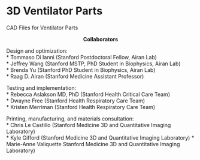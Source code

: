 # 3D Ventilator Parts
CAD Files for Ventilator Parts

<p align="center">
<strong>Collaborators</strong>
</p>

<p>Design and optimization:<br>
* Tommaso Di Ianni (Stanford Postdoctoral Fellow, Airan Lab)<br>
* Jeffrey Wang (Stanford MSTP, PhD Student in Biophysics, Airan Lab)<br>
* Brenda Yu (Stanford PhD Student in Biophysics, Airan Lab)<br>
* Raag D. Airan (Stanford Medicine Assistant Professor)</p>

<p>Testing and implementation:<br>
* Rebecca Aslakson MD, PhD (Stanford Health Critical Care Team)<br>
* Dwayne Free (Stanford Health Respiratory Care Team)<br>
* Kristen Merriman (Stanford Health Respiratory Care Team)</p>

<p>Printing, manufacturing, and materials consultation:<br>
* Chris Le Castillo (Stanford Medicine 3D and Quantitative Imaging Laboratory)<br>
* Kyle Gifford (Stanford Medicine 3D and Quantitative Imaging Laboratory)
* Marie-Anne Valiquette Stanford Medicine 3D and Quantitative Imaging Laboratory) </p>